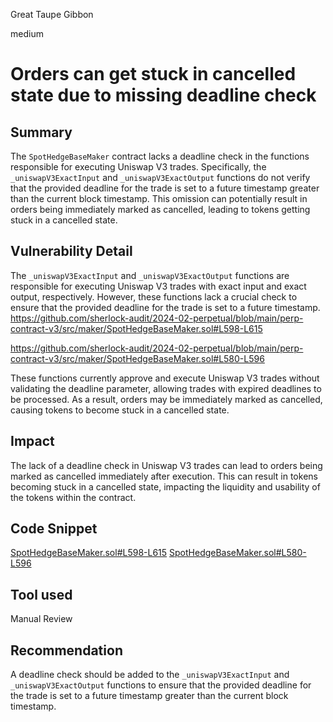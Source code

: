 Great Taupe Gibbon

medium

# Orders can get stuck in cancelled state due to missing deadline check

## Summary
The `SpotHedgeBaseMaker` contract lacks a deadline check in the functions responsible for executing Uniswap V3 trades. Specifically, the `_uniswapV3ExactInput` and `_uniswapV3ExactOutput` functions do not verify that the provided deadline for the trade is set to a future timestamp greater than the current block timestamp. This omission can potentially result in orders being immediately marked as cancelled, leading to tokens getting stuck in a cancelled state.
## Vulnerability Detail
The `_uniswapV3ExactInput` and `_uniswapV3ExactOutput` functions are responsible for executing Uniswap V3 trades with exact input and exact output, respectively. However, these functions lack a crucial check to ensure that the provided deadline for the trade is set to a future timestamp.
https://github.com/sherlock-audit/2024-02-perpetual/blob/main/perp-contract-v3/src/maker/SpotHedgeBaseMaker.sol#L598-L615

https://github.com/sherlock-audit/2024-02-perpetual/blob/main/perp-contract-v3/src/maker/SpotHedgeBaseMaker.sol#L580-L596

These functions currently approve and execute Uniswap V3 trades without validating the deadline parameter, allowing trades with expired deadlines to be processed. As a result, orders may be immediately marked as cancelled, causing tokens to become stuck in a cancelled state.

## Impact
The lack of a deadline check in Uniswap V3 trades can lead to orders being marked as cancelled immediately after execution. This can result in tokens becoming stuck in a cancelled state, impacting the liquidity and usability of the tokens within the contract.


## Code Snippet
[SpotHedgeBaseMaker.sol#L598-L615](https://github.com/sherlock-audit/2024-02-perpetual/blob/main/perp-contract-v3/src/maker/SpotHedgeBaseMaker.sol#L598-L615)
[SpotHedgeBaseMaker.sol#L580-L596](https://github.com/sherlock-audit/2024-02-perpetual/blob/main/perp-contract-v3/src/maker/SpotHedgeBaseMaker.sol#L580-L596)
## Tool used

Manual Review

## Recommendation
A deadline check should be added to the `_uniswapV3ExactInput` and `_uniswapV3ExactOutput` functions to ensure that the provided deadline for the trade is set to a future timestamp greater than the current block timestamp.